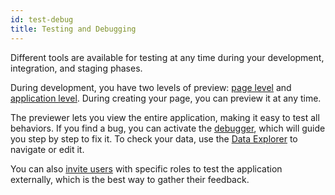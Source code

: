 ```yaml
---
id: test-debug
title: Testing and Debugging
---
```


Different tools are available for testing at any time during your development, integration, and staging phases.

During development, you have two levels of preview: [page level](../studio/rendering.md#preview-in-qodly-studio) and [application level](../studio/rendering.md#preview-the-entire-site). During creating your page, you can preview it at any time. 

The previewer lets you view the entire application, making it easy to test all behaviors. If you find a bug, you can activate the [debugger](../studio/debugging.md), which will guide you step by step to fix it. 
To check your data, use the [Data Explorer](../data-explorer/data-explorer.md) to navigate or edit it.

You can also [invite users](../cloud/userAccountManagement.md#add-user-to-a-specific-environment) with specific roles to test the application externally, which is the best way to gather their feedback.
